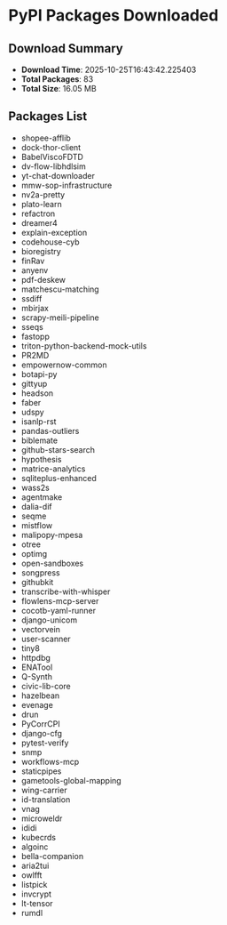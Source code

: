 # PyPI Packages Downloaded

## Download Summary
- **Download Time**: 2025-10-25T16:43:42.225403
- **Total Packages**: 83
- **Total Size**: 16.05 MB

## Packages List
- shopee-afflib
- dock-thor-client
- BabelViscoFDTD
- dv-flow-libhdlsim
- yt-chat-downloader
- mmw-sop-infrastructure
- nv2a-pretty
- plato-learn
- refactron
- dreamer4
- explain-exception
- codehouse-cyb
- bioregistry
- finRav
- anyenv
- pdf-deskew
- matchescu-matching
- ssdiff
- mbirjax
- scrapy-meili-pipeline
- sseqs
- fastopp
- triton-python-backend-mock-utils
- PR2MD
- empowernow-common
- botapi-py
- gittyup
- headson
- faber
- udspy
- isanlp-rst
- pandas-outliers
- biblemate
- github-stars-search
- hypothesis
- matrice-analytics
- sqliteplus-enhanced
- wass2s
- agentmake
- dalia-dif
- seqme
- mistflow
- malipopy-mpesa
- otree
- optimg
- open-sandboxes
- songpress
- githubkit
- transcribe-with-whisper
- flowlens-mcp-server
- cocotb-yaml-runner
- django-unicom
- vectorvein
- user-scanner
- tiny8
- httpdbg
- ENATool
- Q-Synth
- civic-lib-core
- hazelbean
- evenage
- drun
- PyCorrCPI
- django-cfg
- pytest-verify
- snmp
- workflows-mcp
- staticpipes
- gametools-global-mapping
- wing-carrier
- id-translation
- vnag
- microweldr
- ididi
- kubecrds
- algoinc
- bella-companion
- aria2tui
- owlfft
- listpick
- invcrypt
- lt-tensor
- rumdl
